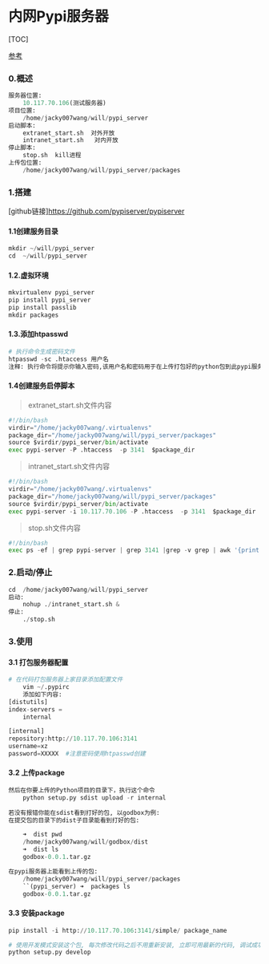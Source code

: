 # 内网Pypi服务器

[TOC]

[参考](http://python-packaging-zh.readthedocs.io/zh_CN/latest/minimal.html)

### 0.概述

```python
服务器位置:
    10.117.70.106(测试服务器)
项目位置: 
    /home/jacky007wang/will/pypi_server
启动脚本:
    extranet_start.sh  对外开放
    intranet_start.sh   对内开放
停止脚本:
    stop.sh  kill进程
上传包位置: 
    /home/jacky007wang/will/pypi_server/packages
```

### 1.搭建

[github链接]https://github.com/pypiserver/pypiserver

#### 1.1创建服务目录

```python
mkdir ~/will/pypi_server
cd  ~/will/pypi_server
```

#### 1.2.虚拟环境

```python
mkvirtualenv pypi_server
pip install pypi_server
pip install passlib
mkdir packages
```

#### 1.3.添加htpasswd

```python
# 执行命令生成密码文件
htpasswd -sc .htaccess 用户名 
注释: 执行命令将提示你输入密码,该用户名和密码用于在上传打包好的python包到此pypi服务器需要输入到用户名和密码
```

#### 1.4创建服务启停脚本

>extranet_start.sh文件内容

```python
#!/bin/bash
virdir="/home/jacky007wang/.virtualenvs"
package_dir="/home/jacky007wang/will/pypi_server/packages"
source $virdir/pypi_server/bin/activate
exec pypi-server -P .htaccess  -p 3141  $package_dir
```
>intranet_start.sh文件内容

```python
#!/bin/bash
virdir="/home/jacky007wang/.virtualenvs"
package_dir="/home/jacky007wang/will/pypi_server/packages"
source $virdir/pypi_server/bin/activate
exec pypi-server -i 10.117.70.106 -P .htaccess  -p 3141  $package_dir
```

>stop.sh文件内容

```python
#!/bin/bash
exec ps -ef | grep pypi-server | grep 3141 |grep -v grep | awk '{print $2}' | xargs -n 1 kill
```

### 2.启动/停止

```python
cd  /home/jacky007wang/will/pypi_server
启动:
    nohup ./intranet_start.sh &
停止:
    ./stop.sh
```

### 3.使用


#### 3.1 打包服务器配置

```python
# 在代码打包服务器上家目录添加配置文件
    vim ~/.pypirc
    添加如下内容:
[distutils]
index-servers =
    internal

[internal]
repository:http://10.117.70.106:3141
username=xz
password=XXXXX  #注意密码使用htpasswd创建
```

#### 3.2 上传package

```python
然后在你要上传的Python项目的目录下，执行这个命令
    python setup.py sdist upload -r internal
    
若没有报错你能在sdist看到打好的包, 以godbox为例:
在提交包的目录下的dist子目录能看到打好的包:

    ➜  dist pwd
    /home/jacky007wang/will/godbox/dist
    ➜  dist ls
    godbox-0.0.1.tar.gz

在pypi服务器上能看到上传的包:
    /home/jacky007wang/will/pypi_server/packages
    ``(pypi_server) ➜  packages ls
    godbox-0.0.1.tar.gz
```

#### 3.3 安装package

```python
pip install -i http://10.117.70.106:3141/simple/ package_name
```


```python
# 使用开发模式安装这个包, 每次修改代码之后不用重新安装, 立即可用最新的代码, 调试成功后再发布到pypi
python setup.py develop
```






